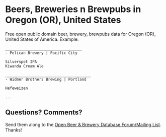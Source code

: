 # Beers, Breweries n Brewpubs in Oregon (OR), United States

Free open public domain beer, brewery, brewpubs data for Oregon (OR), United States of America. Example:


~~~
__________________________________
- Pelican Brewery | Pacific City

Silverspot IPA
Kiwanda Cream Ale

______________________________________
- Widmer Brothers Brewing | Portland

Hefeweizen

...
~~~



## Questions? Comments?

Send them along to the
[Open Beer & Brewery Database Forum/Mailing List](http://groups.google.com/group/beerdb).
Thanks!
